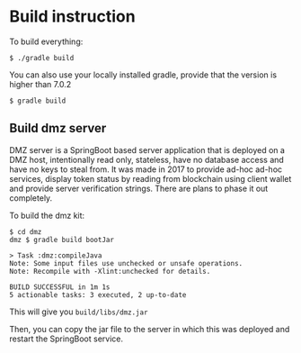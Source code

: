 # Build instruction

To build everything:

```
$ ./gradle build
```

You can also use your locally installed gradle, provide that the version is higher than 7.0.2

```
$ gradle build
```

## Build dmz server

DMZ server is a SpringBoot based server application that is deployed on a DMZ host, intentionally read only, stateless, have no database access and have no keys to steal from. It was made in 2017 to provide ad-hoc ad-hoc services, display token status by reading from blockchain using client wallet and provide server verification strings. There are plans to phase it out completely.

To build the dmz kit:

```
$ cd dmz
dmz $ gradle build bootJar

> Task :dmz:compileJava
Note: Some input files use unchecked or unsafe operations.
Note: Recompile with -Xlint:unchecked for details.

BUILD SUCCESSFUL in 1m 1s
5 actionable tasks: 3 executed, 2 up-to-date
```

This will give you `build/libs/dmz.jar`

Then, you can copy the jar file to the server in which this was deployed and restart the SpringBoot service.

